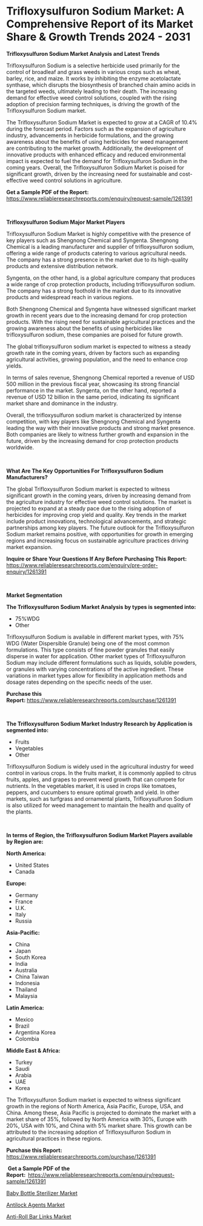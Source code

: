 <p><h1>Trifloxysulfuron Sodium Market: A Comprehensive Report of its Market Share & Growth Trends 2024 - 2031</h1></p><p><strong>Trifloxysulfuron Sodium Market Analysis and Latest Trends</strong></p>
<p><p>Trifloxysulfuron Sodium is a selective herbicide used primarily for the control of broadleaf and grass weeds in various crops such as wheat, barley, rice, and maize. It works by inhibiting the enzyme acetolactate synthase, which disrupts the biosynthesis of branched chain amino acids in the targeted weeds, ultimately leading to their death. The increasing demand for effective weed control solutions, coupled with the rising adoption of precision farming techniques, is driving the growth of the Trifloxysulfuron Sodium market.</p><p>The Trifloxysulfuron Sodium Market is expected to grow at a CAGR of 10.4% during the forecast period. Factors such as the expansion of agriculture industry, advancements in herbicide formulations, and the growing awareness about the benefits of using herbicides for weed management are contributing to the market growth. Additionally, the development of innovative products with enhanced efficacy and reduced environmental impact is expected to fuel the demand for Trifloxysulfuron Sodium in the coming years. Overall, the Trifloxysulfuron Sodium Market is poised for significant growth, driven by the increasing need for sustainable and cost-effective weed control solutions in agriculture.</p></p>
<p><strong>Get a Sample PDF of the Report:&nbsp;</strong> <a href="https://www.reliableresearchreports.com/enquiry/request-sample/1261391">https://www.reliableresearchreports.com/enquiry/request-sample/1261391</a></p>
<p>&nbsp;</p>
<p><strong>Trifloxysulfuron Sodium Major Market Players</strong></p>
<p><p>Trifloxysulfuron Sodium Market is highly competitive with the presence of key players such as Shengnong Chemical and Syngenta. Shengnong Chemical is a leading manufacturer and supplier of trifloxysulfuron sodium, offering a wide range of products catering to various agricultural needs. The company has a strong presence in the market due to its high-quality products and extensive distribution network.</p><p>Syngenta, on the other hand, is a global agriculture company that produces a wide range of crop protection products, including trifloxysulfuron sodium. The company has a strong foothold in the market due to its innovative products and widespread reach in various regions.</p><p>Both Shengnong Chemical and Syngenta have witnessed significant market growth in recent years due to the increasing demand for crop protection products. With the rising need for sustainable agricultural practices and the growing awareness about the benefits of using herbicides like trifloxysulfuron sodium, these companies are poised for future growth.</p><p>The global trifloxysulfuron sodium market is expected to witness a steady growth rate in the coming years, driven by factors such as expanding agricultural activities, growing population, and the need to enhance crop yields.</p><p>In terms of sales revenue, Shengnong Chemical reported a revenue of USD 500 million in the previous fiscal year, showcasing its strong financial performance in the market. Syngenta, on the other hand, reported a revenue of USD 12 billion in the same period, indicating its significant market share and dominance in the industry.</p><p>Overall, the trifloxysulfuron sodium market is characterized by intense competition, with key players like Shengnong Chemical and Syngenta leading the way with their innovative products and strong market presence. Both companies are likely to witness further growth and expansion in the future, driven by the increasing demand for crop protection products worldwide.</p></p>
<p>&nbsp;</p>
<p><strong>What Are The Key Opportunities For Trifloxysulfuron Sodium Manufacturers?</strong></p>
<p><p>The global Trifloxysulfuron Sodium market is expected to witness significant growth in the coming years, driven by increasing demand from the agriculture industry for effective weed control solutions. The market is projected to expand at a steady pace due to the rising adoption of herbicides for improving crop yield and quality. Key trends in the market include product innovations, technological advancements, and strategic partnerships among key players. The future outlook for the Trifloxysulfuron Sodium market remains positive, with opportunities for growth in emerging regions and increasing focus on sustainable agriculture practices driving market expansion.</p></p>
<p><strong>Inquire or Share Your Questions If Any Before Purchasing This Report:</strong> <a href="https://www.reliableresearchreports.com/enquiry/pre-order-enquiry/1261391">https://www.reliableresearchreports.com/enquiry/pre-order-enquiry/1261391</a></p>
<p>&nbsp;</p>
<p><strong>Market Segmentation</strong></p>
<p><strong>The Trifloxysulfuron Sodium Market Analysis by types is segmented into:</strong></p>
<p><ul><li>75%WDG</li><li>Other</li></ul></p>
<p><p>Trifloxysulfuron Sodium is available in different market types, with 75% WDG (Water Dispersible Granule) being one of the most common formulations. This type consists of fine powder granules that easily disperse in water for application. Other market types of Trifloxysulfuron Sodium may include different formulations such as liquids, soluble powders, or granules with varying concentrations of the active ingredient. These variations in market types allow for flexibility in application methods and dosage rates depending on the specific needs of the user.</p></p>
<p><strong>Purchase this Report:&nbsp;</strong><a href="https://www.reliableresearchreports.com/purchase/1261391">https://www.reliableresearchreports.com/purchase/1261391</a></p>
<p>&nbsp;</p>
<p><strong>The Trifloxysulfuron Sodium Market Industry Research by Application is segmented into:</strong></p>
<p><ul><li>Fruits</li><li>Vegetables</li><li>Other</li></ul></p>
<p><p>Trifloxysulfuron Sodium is widely used in the agricultural industry for weed control in various crops. In the fruits market, it is commonly applied to citrus fruits, apples, and grapes to prevent weed growth that can compete for nutrients. In the vegetables market, it is used in crops like tomatoes, peppers, and cucumbers to ensure optimal growth and yield. In other markets, such as turfgrass and ornamental plants, Trifloxysulfuron Sodium is also utilized for weed management to maintain the health and quality of the plants.</p></p>
<p>&nbsp;</p>
<p><strong>In terms of Region, the Trifloxysulfuron Sodium Market Players available by Region are:</strong></p>
<p>
    <p> <strong> North America: </strong>
        <ul>
            <li>United States</li>
            <li>Canada</li>
        </ul>
        </p> 
    <p> <strong> Europe: </strong>
        <ul>
            <li>Germany</li>
            <li>France</li>
            <li>U.K.</li>
            <li>Italy</li>
            <li>Russia</li>
        </ul>
        </p> 
    <p> <strong> Asia-Pacific: </strong>
        <ul>
            <li>China</li>
            <li>Japan</li>
            <li>South Korea</li>
            <li>India</li>
            <li>Australia</li>
            <li>China Taiwan</li>
            <li>Indonesia</li>
            <li>Thailand</li>
            <li>Malaysia</li>
        </ul>
        </p> 
    <p> <strong> Latin America: </strong>
        <ul>
            <li>Mexico</li>
            <li>Brazil</li>
            <li>Argentina Korea</li>
            <li>Colombia</li>
        </ul>
        </p> 
    <p> <strong> Middle East & Africa: </strong>
        <ul>
            <li>Turkey</li>
            <li>Saudi</li>
            <li>Arabia</li>
            <li>UAE</li>
            <li>Korea</li>
        </ul>
    </p>
    </p>
<p><p>The Trifloxysulfuron Sodium market is expected to witness significant growth in the regions of North America, Asia Pacific, Europe, USA, and China. Among these, Asia Pacific is projected to dominate the market with a market share of 35%, followed by North America with 30%, Europe with 20%, USA with 10%, and China with 5% market share. This growth can be attributed to the increasing adoption of Trifloxysulfuron Sodium in agricultural practices in these regions.</p></p>
<p><strong>Purchase this Report: </strong><a href="https://www.reliableresearchreports.com/purchase/1261391">https://www.reliableresearchreports.com/purchase/1261391</a></p>
<p>&nbsp;<strong>Get a Sample PDF of the Report:&nbsp;&nbsp;</strong><a href="https://www.reliableresearchreports.com/enquiry/request-sample/1261391">https://www.reliableresearchreports.com/enquiry/request-sample/1261391</a></p>
<p><strong></strong></p>
<p><p><a href="https://view.publitas.com/reportprime-1/baby-bottle-sterilizer-market-provides-detailed-segmentation-of-this-market-based-on-type-application-and-region-and-forecast-for-the-period-from-2024-2031/">Baby Bottle Sterilizer Market</a></p><p><a href="https://view.publitas.com/reportprime-1/antilock-agents-market-research-report-the-key-to-successful-business-strategy-forecasted-for-period-from-2024-2031/">Antilock Agents Market</a></p><p><a href="https://view.publitas.com/reportprime-1/anti-roll-bar-links-market-size-global-industry-overview-market-segmentation-and-forecast-2024-to-2031/">Anti-Roll Bar Links Market</a></p></p>